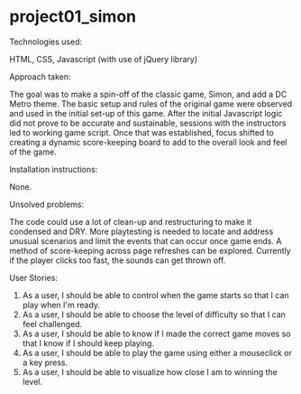 # project01_simon

Technologies used:

HTML, CSS, Javascript (with use of jQuery library)


Approach taken:

The goal was to make a spin-off of the classic game, Simon, and add a DC Metro theme.  The basic setup and rules of the original game were observed and used in the initial set-up of this game.  After the initial Javascript logic did not prove to be accurate and sustainable, sessions with the instructors led to working game script.  Once that was established, focus shifted to creating a dynamic score-keeping board to add to the overall look and feel of the game.


Installation instructions:

None.


Unsolved problems:

The code could use a lot of clean-up and restructuring to make it condensed and DRY.  More playtesting is needed to locate and address unusual scenarios and limit the events that can occur once game ends.  A method of score-keeping across page refreshes can be explored.  Currently if the player clicks too fast, the sounds can get thrown off.


User Stories:

1.  As a user, I should be able to control when the game starts so that I can play when I'm ready.
2.  As a user, I should be able to choose the level of difficulty so that I can feel challenged.
3.  As a user, I should be able to know if I made the correct game moves so that I know if I should keep playing.
4.  As a user, I should be able to play the game using either a mouseclick or a key press.
5.  As a user, I should be able to visualize how close I am to winning the level.